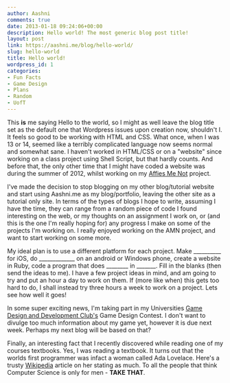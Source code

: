 ```yaml
---
author: Aashni
comments: true
date: 2013-01-18 09:24:06+00:00
description: Hello world! The most generic blog post title!
layout: post
link: https://aashni.me/blog/hello-world/
slug: hello-world
title: Hello world!
wordpress_id: 1
categories:
- Fun Facts
- Game Design
- Plans
- Random
- UofT
---
```


This **is** me saying Hello to the world, so I might as well leave the blog title set as the default one that Wordpress issues upon creation now, shouldn't I. It feels so good to be working with HTML and CSS. What once, when I was 13 or 14, seemed like a terribly complicated language now seems normal and somewhat sane. I haven't worked in HTML/CSS or on a "website" since working on a class project using Shell Script, but that hardly counts. And before that, the only other time that I might have coded a website was during the summer of 2012, whilst working on my [Affies Me Not](http://www.aashni.me/scripts/amn) project.


I've made the decision to stop blogging on my other blog/tutorial website and start using Aashni.me as my blog/portfolio, leaving the other site as a tutorial only site. In terms of the types of blogs I hope to write, assuming I have the time, they can range from a random piece of code I found interesting on the web, or my thoughts on an assignment I work on, or (and this is the one I'm really hoping for) any progress I make on some of the projects I'm working on. I really enjoyed working on the AMN project, and want to start working on some more. 

My ideal plan is to use a different platform for each project. Make __________ for iOS, do _____________ on an android or Windows phone, create a website in Ruby, code a program that does ________ in _______. Fill in the blanks (then send the ideas to me). I have a few project ideas in mind, and am going to try and put an hour a day to work on them. If (more like when) this gets too hard to do, I shall instead try three hours a week to work on a project. Lets see how well it goes!

In some super exciting news, I'm taking part in my Universities [Game Design and Development Club's](http://utgddc.com/) Game Design Contest. I don't want to divulge too much information about my game yet, however it is due next week. Perhaps my next blog will be based on that?

Finally, an interesting fact that I recently discovered while reading one of my courses textbooks. Yes, I was reading a textbook. It turns out that the worlds first programmer was infact a woman called Ada Lovelace. Here's a trusty [Wikipedia](http://en.wikipedia.org/wiki/Ada_Lovelace) article on her stating as much. To all the people that think Computer Science is only for men - **TAKE THAT**.
